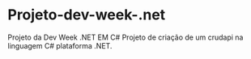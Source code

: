 # Projeto-dev-week-.net
Projeto da Dev Week .NET EM C#
Projeto de criação de um crudapi na linguagem C# plataforma .NET.
